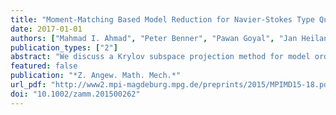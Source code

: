 ```yaml
---
title: "Moment-Matching Based Model Reduction for Navier-Stokes Type Quadratic-Bilinear Descriptor Systems"
date: 2017-01-01
authors: ["Mahmad I. Ahmad", "Peter Benner", "Pawan Goyal", "Jan Heiland"]
publication_types: ["2"]
abstract: "We discuss a Krylov subspace projection method for model order reduction of a special class of quadratic-bilinear descriptor systems. The goal is to extend the two-sided moment-matching method for quadratic-bilinear ODEs to descriptor systems in an efficient and reliable way. Recent results have shown that the direct application of interpolation based model reduction techniques to linear descriptor systems, without any modifications, may lead to poor reduced-order systems. Therefore, for the analysis, we transform the quadratic-bilinear descriptor system into an equivalent quadratic-bilinear ODE system for which the moment-matching is performed. In view of implementation, we provide algorithms that identify the required Krylov subspaces without explicitly computing the projectors used in the analysis. The benefits of our approach are illustrated for the quadratic-bilinear descriptor system of semi-discretized Navier-Stokes equations."
featured: false
publication: "*Z. Angew. Math. Mech.*"
url_pdf: "http://www2.mpi-magdeburg.mpg.de/preprints/2015/MPIMD15-18.pdf"
doi: "10.1002/zamm.201500262"
---
```


